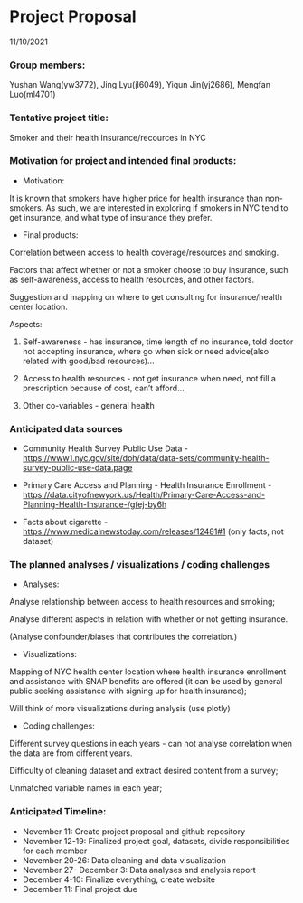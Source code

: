 Project Proposal
================
11/10/2021

### Group members:

Yushan Wang(yw3772), Jing Lyu(jl6049), Yiqun Jin(yj2686), Mengfan
Luo(ml4701)

### Tentative project title:

Smoker and their health Insurance/recources in NYC

### Motivation for project and intended final products:

-   Motivation:

It is known that smokers have higher price for health insurance than
non-smokers. As such, we are interested in exploring if smokers in NYC
tend to get insurance, and what type of insurance they prefer.

-   Final products:

Correlation between access to health coverage/resources and smoking.

Factors that affect whether or not a smoker choose to buy insurance,
such as self-awareness, access to health resources, and other factors.

Suggestion and mapping on where to get consulting for insurance/health
center location.

Aspects:

1.  Self-awareness - has insurance, time length of no insurance, told
    doctor not accepting insurance, where go when sick or need
    advice(also related with good/bad resources)…

2.  Access to health resources - not get insurance when need, not fill a
    prescription because of cost, can’t afford…

3.  Other co-variables - general health

### Anticipated data sources

-   Community Health Survey Public Use Data -
    <https://www1.nyc.gov/site/doh/data/data-sets/community-health-survey-public-use-data.page>

-   Primary Care Access and Planning - Health Insurance Enrollment -
    <https://data.cityofnewyork.us/Health/Primary-Care-Access-and-Planning-Health-Insurance-/gfej-by6h>

-   Facts about cigarette -
    <https://www.medicalnewstoday.com/releases/12481#1> (only facts, not
    dataset)

### The planned analyses / visualizations / coding challenges

-   Analyses:

Analyse relationship between access to health resources and smoking;

Analyse different aspects in relation with whether or not getting
insurance.

(Analyse confounder/biases that contributes the correlation.)

-   Visualizations:

Mapping of NYC health center location where health insurance enrollment
and assistance with SNAP benefits are offered (it can be used by general
public seeking assistance with signing up for health insurance);

Will think of more visualizations during analysis (use plotly)

-   Coding challenges:

Different survey questions in each years - can not analyse correlation
when the data are from different years.

Difficulty of cleaning dataset and extract desired content from a
survey;

Unmatched variable names in each year;

### Anticipated Timeline:

-   November 11: Create project proposal and github repository
-   November 12-19: Finalized project goal, datasets, divide
    responsibilities for each member
-   November 20-26: Data cleaning and data visualization
-   November 27- December 3: Data analyses and analysis report
-   December 4-10: Finalize everything, create website
-   December 11: Final project due
